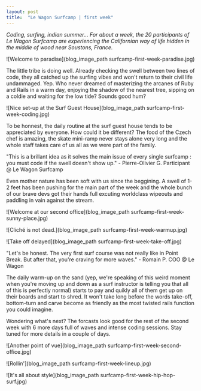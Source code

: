 ```yaml
---
layout: post
title:  "Le Wagon Surfcamp | first week"
---
```


<em>Coding, surfing, indian summer... For about a week, the 20 participants of Le Wagon Surfcamp are experiencing the Californian way of life hidden in the middle of wood near Soustons, France.</em>

![Welcome to paradise](blog_image_path surfcamp-first-week-paradise.jpg)

The little tribe is doing well. Already checking the swell between two lines of code, they all catched up the surfing vibes and won't return to their civil life undammaged. Yep. Who never dreamed of masterizing the arcanes of Ruby and Rails in a warm day, enjoying the shadow of the nearest tree, sipping on a coldie and waiting for the low tide? Sounds good hum? 

![Nice set-up at the Surf Guest House](blog_image_path surfcamp-first-week-coding.jpg)

To be honnest, the daily routine at the surf guest house tends to be appreciated by everyone. How could it be different? The food of the Czech chef is amazing, the skate mini-ramp never stays alone very long and the whole staff takes care of us all as we were part of the family.

"This is a brillant idea as it solves the main issue of every single surfcamp : you must code if the swell doesn't show up." - Pierre-Olivier G. Participant @ Le Wagon Surfcamp

Even mother nature has been soft with us since the beggining. A swell of 1-2 feet has been pushing for the main part of the week and the whole bunch of our brave devs got their hands full excuting worldclass wipeouts and paddling in vain against the stream. 

![Welcome at our second office](blog_image_path surfcamp-first-week-sunny-place.jpg)

![Cliché is not dead.](blog_image_path surfcamp-first-week-warmup.jpg)

![Take off delayed](blog_image_path surfcamp-first-week-take-off.jpg)

"Let's be honest. The very first surf course was not really like in Point Break. But after that, you're craving for more waves." - Romain P. COO @ Le Wagon

The daily warm-up on the sand (yep, we're speaking of this weird moment when you're moving up and down as a surf instructor is telling you that all of this is perfectly normal) starts to pay and quikly all of them get up on their boards and start to shred. It won't take long before the words take-off, bottom-turn and carve become as friendly as the most twisted rails function you could imagine.

Wondering what's next? The forcasts look good for the rest of the second week with 6 more days full of waves and intense coding sessions. Stay tuned for more details in a couple of days.

![Another point of vue](blog_image_path surfcamp-first-week-second-office.jpg)

![Rollin'](blog_image_path surfcamp-first-week-lineup.jpg)

![It's all about style](blog_image_path surfcamp-first-week-hip-hop-surf.jpg)